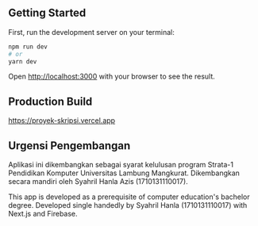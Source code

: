 ## Getting Started

First, run the development server on your terminal:

```bash
npm run dev
# or
yarn dev
```

Open [http://localhost:3000](http://localhost:3000) with your browser to see the result.

## Production Build
https://proyek-skripsi.vercel.app

## Urgensi Pengembangan

Aplikasi ini dikembangkan sebagai syarat kelulusan program Strata-1 Pendidikan Komputer Universitas Lambung Mangkurat. Dikembangkan secara mandiri oleh Syahril Hanla Azis (1710131110017).

This app is developed as a prerequisite of computer education's bachelor degree. Developed single handedly by Syahril Hanla (1710131110017) with Next.js and Firebase.


